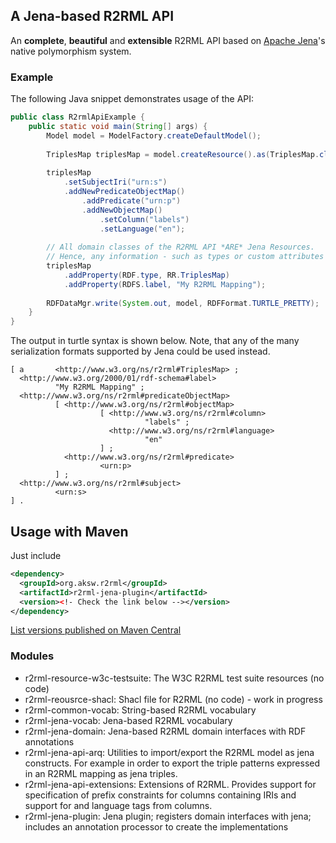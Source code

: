 ## A Jena-based R2RML API

An **complete**, **beautiful** and **extensible** R2RML API based on [Apache Jena](https://jena.apache.org/)'s native polymorphism system.

### Example

The following Java snippet demonstrates usage of the API:
```java
public class R2rmlApiExample {
	public static void main(String[] args) {
		Model model = ModelFactory.createDefaultModel();
		
		TriplesMap triplesMap = model.createResource().as(TriplesMap.class); 
		
		triplesMap
			.setSubjectIri("urn:s")
			.addNewPredicateObjectMap()
				.addPredicate("urn:p")
				.addNewObjectMap()
					.setColumn("labels")
					.setLanguage("en");
		
		// All domain classes of the R2RML API *ARE* Jena Resources.
		// Hence, any information - such as types or custom attributes - can be freely attached:
		triplesMap
			.addProperty(RDF.type, RR.TriplesMap)
			.addProperty(RDFS.label, "My R2RML Mapping");
		
		RDFDataMgr.write(System.out, model, RDFFormat.TURTLE_PRETTY);
	}
}
```

The output in turtle syntax is shown below.
Note, that any of the many serialization formats supported by Jena could be used instead.

```turtle
[ a       <http://www.w3.org/ns/r2rml#TriplesMap> ;
  <http://www.w3.org/2000/01/rdf-schema#label>
          "My R2RML Mapping" ;
  <http://www.w3.org/ns/r2rml#predicateObjectMap>
          [ <http://www.w3.org/ns/r2rml#objectMap>
                    [ <http://www.w3.org/ns/r2rml#column>
                              "labels" ;
                      <http://www.w3.org/ns/r2rml#language>
                              "en"
                    ] ;
            <http://www.w3.org/ns/r2rml#predicate>
                    <urn:p>
          ] ;
  <http://www.w3.org/ns/r2rml#subject>
          <urn:s>
] .

```

## Usage with Maven

Just include
```xml
<dependency>
  <groupId>org.aksw.r2rml</groupId>
  <artifactId>r2rml-jena-plugin</artifactId>
  <version><!- Check the link below --></version>
</dependency>
```

[List versions published on Maven Central](https://search.maven.org/search?q=g:org.aksw.r2rml%20AND%20a:r2rml-jena-plugin)


### Modules
* r2rml-resource-w3c-testsuite: The W3C R2RML test suite resources (no code)
* r2rml-reousrce-shacl: Shacl file for R2RML (no code) - work in progress
* r2rml-common-vocab: String-based R2RML vocabulary
* r2rml-jena-vocab: Jena-based R2RML vocabulary
* r2rml-jena-domain: Jena-based R2RML domain interfaces with RDF annotations
* r2rml-jena-api-arq: Utilities to import/export the R2RML model as jena constructs. For example in order to export the triple patterns expressed in an R2RML mapping as jena triples.
* r2rml-jena-api-extensions: Extensions of R2RML. Provides support for specification of prefix constraints for columns containing IRIs and support for and language tags from columns.
* r2rml-jena-plugin: Jena plugin; registers domain interfaces with jena; includes an annotation processor to create the implementations



